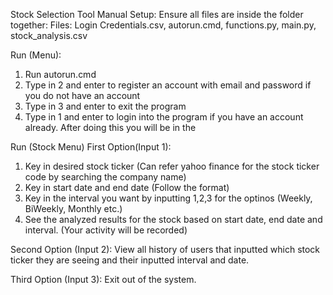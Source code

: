 Stock Selection Tool Manual
Setup:
Ensure all files are inside the folder together:
Files: Login Credentials.csv, autorun.cmd, functions.py, main.py, stock_analysis.csv

Run (Menu):
1. Run autorun.cmd
2. Type in 2 and enter to register an account with email and password if you do not have an account
3. Type in 3 and enter to exit the program
4. Type in 1 and enter to login into the program if you have an account already. After doing this you will be in the 

Run (Stock Menu)
First Option(Input 1):
1. Key in desired stock ticker (Can refer yahoo finance for the stock ticker code by searching the company name)
2. Key in start date and end date (Follow the format)
3. Key in the interval you want by inputting 1,2,3 for the optinos (Weekly, BiWeekly, Monthly etc.)
4. See the analyzed results for the stock based on start date, end date and interval. (Your activity will be recorded)

Second Option (Input 2):
View all history of users that inputted which stock ticker they are seeing and their inputted interval and date.

Third Option (Input 3):
Exit out of the system.
